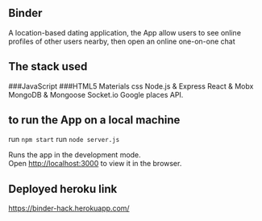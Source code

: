 ## Binder
A location-based dating application, the App allow users to see online profiles of other users nearby, then open an online one-on-one chat

## The stack used
###JavaScript
###HTML5
Materials css 
Node.js & Express
React & Mobx
MongoDB & Mongoose
Socket.io
Google places API.

## to run the App on a local machine
run `npm start`
run `node server.js`

Runs the app in the development mode.<br />
Open [http://localhost:3000](http://localhost:3000) to view it in the browser.

## Deployed heroku link
https://binder-hack.herokuapp.com/
